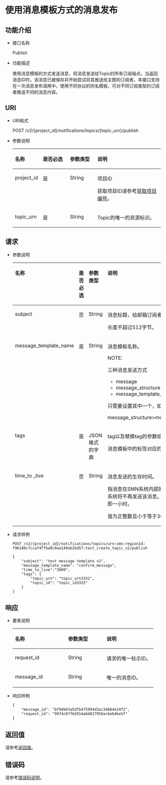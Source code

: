 # 使用消息模板方式的消息发布<a name="ZH-CN_TOPIC_0036017306"></a>

## 功能介绍<a name="section52611782195031"></a>

-   接口名称

    Publish


-   功能描述

    使用消息模板的方式发送消息，将消息发送给Topic的所有订阅端点。当返回消息ID时，该消息已被保存并开始尝试将其推送给主题的订阅者。本接口支持在一次消息发布调用中，使用不同协议的同名模板，可对不同订阅类型的订阅者推送不同的消息内容。


## URI<a name="section34827906195031"></a>

-   URI格式

    POST /v2/\{project\_id\}/notifications/topics/\{topic\_urn\}/publish


-   参数说明

    <a name="table19750057195031"></a>
    <table><thead align="left"><tr id="row6202146195031"><th class="cellrowborder" valign="top" width="17.441744174417444%" id="mcps1.1.5.1.1"><p id="p32611809195031"><a name="p32611809195031"></a><a name="p32611809195031"></a>名称</p>
    </th>
    <th class="cellrowborder" valign="top" width="18.6018601860186%" id="mcps1.1.5.1.2"><p id="p24310897195031"><a name="p24310897195031"></a><a name="p24310897195031"></a>是否必选</p>
    </th>
    <th class="cellrowborder" valign="top" width="18.6018601860186%" id="mcps1.1.5.1.3"><p id="p23025658195031"><a name="p23025658195031"></a><a name="p23025658195031"></a>参数类型</p>
    </th>
    <th class="cellrowborder" valign="top" width="45.35453545354536%" id="mcps1.1.5.1.4"><p id="p53138979195031"><a name="p53138979195031"></a><a name="p53138979195031"></a>说明</p>
    </th>
    </tr>
    </thead>
    <tbody><tr id="row14292854195031"><td class="cellrowborder" valign="top" width="17.441744174417444%" headers="mcps1.1.5.1.1 "><p id="p16870512195031"><a name="p16870512195031"></a><a name="p16870512195031"></a>project_id</p>
    </td>
    <td class="cellrowborder" valign="top" width="18.6018601860186%" headers="mcps1.1.5.1.2 "><p id="p24334251195031"><a name="p24334251195031"></a><a name="p24334251195031"></a>是</p>
    </td>
    <td class="cellrowborder" valign="top" width="18.6018601860186%" headers="mcps1.1.5.1.3 "><p id="p24917327195031"><a name="p24917327195031"></a><a name="p24917327195031"></a>String</p>
    </td>
    <td class="cellrowborder" valign="top" width="45.35453545354536%" headers="mcps1.1.5.1.4 "><p id="p44538588155357"><a name="p44538588155357"></a><a name="p44538588155357"></a>项目ID</p>
    <p id="p5037570195031"><a name="p5037570195031"></a><a name="p5037570195031"></a>获取项目ID请参考<a href="获取项目编号.md">获取项目编号</a>。</p>
    </td>
    </tr>
    <tr id="row48510570195031"><td class="cellrowborder" valign="top" width="17.441744174417444%" headers="mcps1.1.5.1.1 "><p id="p37042078195031"><a name="p37042078195031"></a><a name="p37042078195031"></a>topic_urn</p>
    </td>
    <td class="cellrowborder" valign="top" width="18.6018601860186%" headers="mcps1.1.5.1.2 "><p id="p47618335195031"><a name="p47618335195031"></a><a name="p47618335195031"></a>是</p>
    </td>
    <td class="cellrowborder" valign="top" width="18.6018601860186%" headers="mcps1.1.5.1.3 "><p id="p31879892195031"><a name="p31879892195031"></a><a name="p31879892195031"></a>String</p>
    </td>
    <td class="cellrowborder" valign="top" width="45.35453545354536%" headers="mcps1.1.5.1.4 "><p id="p32134437195031"><a name="p32134437195031"></a><a name="p32134437195031"></a>Topic的唯一的资源标识。</p>
    </td>
    </tr>
    </tbody>
    </table>


## 请求<a name="section45105086195031"></a>

-   参数说明

    <a name="table51492393195031"></a>
    <table><thead align="left"><tr id="row30761845195031"><th class="cellrowborder" valign="top" width="23.627637236276374%" id="mcps1.1.5.1.1"><p id="p8681487195031"><a name="p8681487195031"></a><a name="p8681487195031"></a>名称</p>
    </th>
    <th class="cellrowborder" valign="top" width="20.65793420657934%" id="mcps1.1.5.1.2"><p id="p32111829195031"><a name="p32111829195031"></a><a name="p32111829195031"></a>是否必选</p>
    </th>
    <th class="cellrowborder" valign="top" width="21.42785721427857%" id="mcps1.1.5.1.3"><p id="p50921393195031"><a name="p50921393195031"></a><a name="p50921393195031"></a>参数类型</p>
    </th>
    <th class="cellrowborder" valign="top" width="34.28657134286571%" id="mcps1.1.5.1.4"><p id="p30992136195031"><a name="p30992136195031"></a><a name="p30992136195031"></a>说明</p>
    </th>
    </tr>
    </thead>
    <tbody><tr id="row66660173195031"><td class="cellrowborder" valign="top" width="23.627637236276374%" headers="mcps1.1.5.1.1 "><p id="p30764938195031"><a name="p30764938195031"></a><a name="p30764938195031"></a>subject</p>
    </td>
    <td class="cellrowborder" valign="top" width="20.65793420657934%" headers="mcps1.1.5.1.2 "><p id="p8932068195031"><a name="p8932068195031"></a><a name="p8932068195031"></a>否</p>
    </td>
    <td class="cellrowborder" valign="top" width="21.42785721427857%" headers="mcps1.1.5.1.3 "><p id="p52408898195031"><a name="p52408898195031"></a><a name="p52408898195031"></a>String</p>
    </td>
    <td class="cellrowborder" valign="top" width="34.28657134286571%" headers="mcps1.1.5.1.4 "><p id="p17262349195031"><a name="p17262349195031"></a><a name="p17262349195031"></a>消息标题，给邮箱订阅者发送邮件时作为邮件主题。</p>
    <p id="p56073004195031"><a name="p56073004195031"></a><a name="p56073004195031"></a>长度不超过512字节。</p>
    </td>
    </tr>
    <tr id="row34894991195031"><td class="cellrowborder" valign="top" width="23.627637236276374%" headers="mcps1.1.5.1.1 "><p id="p7921992195031"><a name="p7921992195031"></a><a name="p7921992195031"></a>message_template_name</p>
    </td>
    <td class="cellrowborder" valign="top" width="20.65793420657934%" headers="mcps1.1.5.1.2 "><p id="p37701577195031"><a name="p37701577195031"></a><a name="p37701577195031"></a>是</p>
    </td>
    <td class="cellrowborder" valign="top" width="21.42785721427857%" headers="mcps1.1.5.1.3 "><p id="p33928891195031"><a name="p33928891195031"></a><a name="p33928891195031"></a>String</p>
    </td>
    <td class="cellrowborder" valign="top" width="34.28657134286571%" headers="mcps1.1.5.1.4 "><p id="p63885637195031"><a name="p63885637195031"></a><a name="p63885637195031"></a>消息模板名称。</p>
    <div class="note" id="note72738487427"><a name="note72738487427"></a><a name="note72738487427"></a><span class="notetitle"> NOTE: </span><div class="notebody"><p id="p27477201192714"><a name="p27477201192714"></a><a name="p27477201192714"></a>三种消息发送方式</p>
    <a name="ul13774005193124"></a><a name="ul13774005193124"></a><ul id="ul13774005193124"><li>message</li><li>message_structure</li><li>message_template_name</li></ul>
    <p id="p4935176193233"><a name="p4935176193233"></a><a name="p4935176193233"></a>只需要设置其中一个，如果同时设置，生效的优先级为</p>
    <p id="p24212931193236"><a name="p24212931193236"></a><a name="p24212931193236"></a>message_structure&gt;message_template_name&gt;message</p>
    </div></div>
    </td>
    </tr>
    <tr id="row66187157195031"><td class="cellrowborder" valign="top" width="23.627637236276374%" headers="mcps1.1.5.1.1 "><p id="p59559524195031"><a name="p59559524195031"></a><a name="p59559524195031"></a>tags</p>
    </td>
    <td class="cellrowborder" valign="top" width="20.65793420657934%" headers="mcps1.1.5.1.2 "><p id="p59592135195031"><a name="p59592135195031"></a><a name="p59592135195031"></a>是</p>
    </td>
    <td class="cellrowborder" valign="top" width="21.42785721427857%" headers="mcps1.1.5.1.3 "><p id="p62233639195031"><a name="p62233639195031"></a><a name="p62233639195031"></a>JSON格式的字典</p>
    </td>
    <td class="cellrowborder" valign="top" width="34.28657134286571%" headers="mcps1.1.5.1.4 "><p id="p7759979195031"><a name="p7759979195031"></a><a name="p7759979195031"></a>tag以及替换tag的参数组成的字典。</p>
    <p id="p755417206436"><a name="p755417206436"></a><a name="p755417206436"></a>消息模板中的标签对应的值。</p>
    </td>
    </tr>
    <tr id="row78834110147"><td class="cellrowborder" valign="top" width="23.627637236276374%" headers="mcps1.1.5.1.1 "><p id="p23681125515"><a name="p23681125515"></a><a name="p23681125515"></a>time_to _live</p>
    </td>
    <td class="cellrowborder" valign="top" width="20.65793420657934%" headers="mcps1.1.5.1.2 "><p id="p23681626518"><a name="p23681626518"></a><a name="p23681626518"></a>否</p>
    </td>
    <td class="cellrowborder" valign="top" width="21.42785721427857%" headers="mcps1.1.5.1.3 "><p id="p18075392520"><a name="p18075392520"></a><a name="p18075392520"></a>String</p>
    </td>
    <td class="cellrowborder" valign="top" width="34.28657134286571%" headers="mcps1.1.5.1.4 "><p id="p66191571978"><a name="p66191571978"></a><a name="p66191571978"></a>消息发送的生存时间。</p>
    <p id="p73858218511"><a name="p73858218511"></a><a name="p73858218511"></a>指消息在SMN系统内部的最长存留时间。超过该存留时间，系统将不再发送该消息。单位是s，变量默认值是3600s，即一小时。</p>
    <p id="p163851021156"><a name="p163851021156"></a><a name="p163851021156"></a><span>值为正整</span><span>数</span>且小于等于3600*24*7。</p>
    </td>
    </tr>
    </tbody>
    </table>

-   请求样例

    ```
    POST /v2/{project_id}/notifications/topics/urn:smn:regionId: f96188c7ccaf4ffba0c9aa149ab2bd57:test_create_topic_v2/publish
    ```

    ```
    {
        "subject": "test message template v2",
        "message_template_name": "confirm_message",
        "time_to_live":"3600",
        "tags": {
            "topic_urn": "topic_urn3331",
            "topic_id": "topic_id3332"
        }
    }
    ```


## 响应<a name="section12227696195031"></a>

-   要素说明

    <a name="table30822526195031"></a>
    <table><thead align="left"><tr id="row47162257195031"><th class="cellrowborder" valign="top" width="37.70622937706229%" id="mcps1.1.4.1.1"><p id="p62046506195031"><a name="p62046506195031"></a><a name="p62046506195031"></a>名称</p>
    </th>
    <th class="cellrowborder" valign="top" width="27.257274272572747%" id="mcps1.1.4.1.2"><p id="p59711095195031"><a name="p59711095195031"></a><a name="p59711095195031"></a>参数类型</p>
    </th>
    <th class="cellrowborder" valign="top" width="35.03649635036496%" id="mcps1.1.4.1.3"><p id="p4760545195031"><a name="p4760545195031"></a><a name="p4760545195031"></a>说明</p>
    </th>
    </tr>
    </thead>
    <tbody><tr id="row28316458195031"><td class="cellrowborder" valign="top" width="37.70622937706229%" headers="mcps1.1.4.1.1 "><p id="p11931737195031"><a name="p11931737195031"></a><a name="p11931737195031"></a>request_id</p>
    </td>
    <td class="cellrowborder" valign="top" width="27.257274272572747%" headers="mcps1.1.4.1.2 "><p id="p26946629195031"><a name="p26946629195031"></a><a name="p26946629195031"></a>String</p>
    </td>
    <td class="cellrowborder" valign="top" width="35.03649635036496%" headers="mcps1.1.4.1.3 "><p id="p35193301195031"><a name="p35193301195031"></a><a name="p35193301195031"></a>请求的唯一标示ID。</p>
    </td>
    </tr>
    <tr id="row20330496195031"><td class="cellrowborder" valign="top" width="37.70622937706229%" headers="mcps1.1.4.1.1 "><p id="p36157466195031"><a name="p36157466195031"></a><a name="p36157466195031"></a>message_id</p>
    </td>
    <td class="cellrowborder" valign="top" width="27.257274272572747%" headers="mcps1.1.4.1.2 "><p id="p43073653195031"><a name="p43073653195031"></a><a name="p43073653195031"></a>String</p>
    </td>
    <td class="cellrowborder" valign="top" width="35.03649635036496%" headers="mcps1.1.4.1.3 "><p id="p66413881195031"><a name="p66413881195031"></a><a name="p66413881195031"></a>唯一的消息ID。</p>
    </td>
    </tr>
    </tbody>
    </table>

-   响应样例

    ```
    {
        "message_id": "bf94b63a5dfb475994d3ac34664e24f2",
        "request_id": "9974c07f6d554a6d827956acbeb4be5f"
    }
    ```


## 返回值<a name="section340897195031"></a>

请参考[返回值](返回值.md)。

## 错误码<a name="section73211020122511"></a>

请参考[错误码说明](错误码说明.md)。

